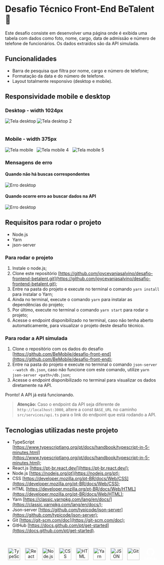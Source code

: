 # Desafio Técnico Front-End BeTalent 💙

Este desafio consiste em desenvolver uma página onde é exibida uma tabela com dados como foto, nome, cargo, data de admissão e número de telefone de funcionários. Os dados extraídos são da API simulada.

## Funcionalidades
- Barra de pesquisa que filtra por nome, cargo e número de telefone;
- Formatação da data e do número de telefone.
- Layout totalmente responsivo (desktop e mobile).

## Responsividade mobile e desktop

### Desktop - width 1024px

![Tela desktop](src/assets/prints/image-desktop.png)
![Tela desktop 2](src/assets/prints/image-desktop1.png)
<br>
<br>

### Mobile - width 375px
![Tela mobile](src/assets/prints/image-mobile.png)&nbsp;&nbsp;
![Tela mobile 4](src/assets/prints/image-mobile1.png)&nbsp;&nbsp;
![Tela mobile 5](src/assets/prints/image-mobile2.png)&nbsp;&nbsp;

### Mensagens de erro
#### Quando não há buscas correspondentes
![Erro desktop](src/assets/prints/image-erroDesktop.png)&nbsp;&nbsp;
<br>

#### Quando ocorre erro ao buscar dados na API
![Erro desktop](src/assets/prints/image-erroMobile.png)&nbsp;&nbsp;

## Requisitos para rodar o projeto

- Node.js
- Yarn
- json-server

### Para rodar o projeto
1. Instale o node.js;
2. Clone este repositório [https://github.com/joycevaniasalvino/desafio-frontend-betalent.git](https://github.com/joycevaniasalvino/desafio-frontend-betalent.git);
3. Entre na pasta do projeto e execute no terminal o comando `yarn install` para instalar o Yarn;
4. Ainda no terminal, execute o comando `yarn` para instalar as dependências do projeto;
5. Por último, execute no terminal o comando `yarn start` para rodar o projeto;
6. Acesse o endpoint disponibilizado no terminal, caso não tenha aberto automaticamente, para visualizar o projeto deste desafio técnico.

### Para rodar a API simulada
1. Clone o repositório com os dados do desafio [https://github.com/BeMobile/desafio-front-end](https://github.com/BeMobile/desafio-front-end);
2. Entre na pasta do projeto e execute no terminal o comando `json-server --watch db.json`, caso não funcione com este comando, utilize `yarn json-server <path>/db.json`;
3. Acesse o endpoint disponibilizado no terminal para visualizar os dados diretamente na API.

Pronto! A API já está funcionando.

> **Atenção:** Caso o endpoint da API seja diferente de `http://localhost:3000`, altere a const `BASE_URL` no caminho `src/services/api.ts` para o link do endpoint que está rodando a API.


## Tecnologias utilizadas neste projeto

- TypeScript [https://www.typescriptlang.org/pt/docs/handbook/typescript-in-5-minutes.html](https://www.typescriptlang.org/pt/docs/handbook/typescript-in-5-minutes.html);
- React.js [https://pt-br.react.dev/](https://pt-br.react.dev/);
- Node.js [https://nodejs.org/pt](https://nodejs.org/pt);
- CSS [https://developer.mozilla.org/pt-BR/docs/Web/CSS](https://developer.mozilla.org/pt-BR/docs/Web/CSS);
- HTML [https://developer.mozilla.org/pt-BR/docs/Web/HTML](https://developer.mozilla.org/pt-BR/docs/Web/HTML);
- Yarn [https://classic.yarnpkg.com/lang/en/docs/](https://classic.yarnpkg.com/lang/en/docs/);
- Json-server [https://github.com/typicode/json-server](https://github.com/typicode/json-server);
- Git [https://git-scm.com/doc](https://git-scm.com/doc);
- GitHub [https://docs.github.com/pt/get-started](https://docs.github.com/pt/get-started).
<br>
<br>
<section align="center">
    <img src="https://cdn.jsdelivr.net/gh/devicons/devicon/icons/typescript/typescript-original.svg" alt="TypeScript" width="40"/>&nbsp;&nbsp;&nbsp;
    <img src="https://cdn.jsdelivr.net/gh/devicons/devicon/icons/react/react-original.svg" alt="React" width="40"/>&nbsp;&nbsp;&nbsp;
    <img src="https://cdn.jsdelivr.net/gh/devicons/devicon/icons/nodejs/nodejs-plain-wordmark.svg" alt="Node.js" width="40"/>&nbsp;&nbsp;&nbsp;
    <img src="https://cdn.jsdelivr.net/gh/devicons/devicon/icons/css3/css3-plain-wordmark.svg" alt="CSS" width="40"/>&nbsp;&nbsp;&nbsp;
    <img src="https://cdn.jsdelivr.net/gh/devicons/devicon/icons/html5/html5-plain-wordmark.svg" alt="HTML" width="40"/>&nbsp;&nbsp;&nbsp;
    <img src="https://cdn.jsdelivr.net/gh/devicons/devicon/icons/yarn/yarn-original.svg" alt="Yarn" width="40"/>&nbsp;&nbsp;&nbsp;
    <img src="https://cdn.jsdelivr.net/gh/devicons/devicon/icons/json/json-plain.svg" alt="JSON" width="40"/>&nbsp;&nbsp;&nbsp;
    <img src="https://cdn.jsdelivr.net/gh/devicons/devicon/icons/git/git-plain-wordmark.svg" alt="Git" width="40"/>&nbsp;&nbsp;&nbsp;
    <svg width="40" viewBox="0 0 128 128"><g fill="#ffffff"><path fill-rule="evenodd" clip-rule="evenodd" d="M64 1.512c-23.493 0-42.545 19.047-42.545 42.545 0 18.797 12.19 34.745 29.095 40.37 2.126.394 2.907-.923 2.907-2.047 0-1.014-.04-4.366-.058-7.92-11.837 2.573-14.334-5.02-14.334-5.02-1.935-4.918-4.724-6.226-4.724-6.226-3.86-2.64.29-2.586.29-2.586 4.273.3 6.523 4.385 6.523 4.385 3.794 6.504 9.953 4.623 12.38 3.536.383-2.75 1.485-4.628 2.702-5.69-9.45-1.075-19.384-4.724-19.384-21.026 0-4.645 1.662-8.44 4.384-11.42-.442-1.072-1.898-5.4.412-11.26 0 0 3.572-1.142 11.7 4.363 3.395-.943 7.035-1.416 10.65-1.432 3.616.017 7.258.49 10.658 1.432 8.12-5.504 11.688-4.362 11.688-4.362 2.316 5.86.86 10.187.418 11.26 2.728 2.978 4.378 6.774 4.378 11.42 0 16.34-9.953 19.938-19.427 20.99 1.526 1.32 2.886 3.91 2.886 7.88 0 5.692-.048 10.273-.048 11.674 0 1.13.766 2.458 2.922 2.04 16.896-5.632 29.07-21.574 29.07-40.365C106.545 20.56 87.497 1.512 64 1.512z"></path><path d="M37.57 62.596c-.095.212-.428.275-.73.13-.31-.14-.482-.427-.382-.64.09-.216.424-.277.733-.132.31.14.486.43.38.642zM39.293 64.52c-.203.187-.6.1-.87-.198-.278-.297-.33-.694-.124-.884.208-.188.593-.1.87.197.28.3.335.693.123.884zm1.677 2.448c-.26.182-.687.012-.95-.367-.262-.377-.262-.83.005-1.013.264-.182.684-.018.95.357.262.385.262.84-.005 1.024zm2.298 2.368c-.233.257-.73.188-1.093-.163-.372-.343-.475-.83-.242-1.087.237-.257.736-.185 1.102.163.37.342.482.83.233 1.086zm3.172 1.374c-.104.334-.582.485-1.064.344-.482-.146-.796-.536-.7-.872.1-.336.582-.493 1.067-.342.48.144.795.53.696.87zm3.48.255c.013.35-.396.642-.902.648-.508.012-.92-.272-.926-.618 0-.354.4-.642.908-.65.506-.01.92.272.92.62zm3.24-.551c.06.342-.29.694-.793.787-.494.092-.95-.12-1.014-.46-.06-.35.297-.7.79-.792.503-.088.953.118 1.017.466zm0 0"></path></g><path d="M24.855 108.302h-10.7a.5.5 0 00-.5.5v5.232a.5.5 0 00.5.5h4.173v6.5s-.937.32-3.53.32c-3.056 0-7.327-1.116-7.327-10.508 0-9.393 4.448-10.63 8.624-10.63 3.614 0 5.17.636 6.162.943.31.094.6-.216.6-.492l1.193-5.055a.468.468 0 00-.192-.39c-.403-.288-2.857-1.66-9.058-1.66-7.144 0-14.472 3.038-14.472 17.65 0 14.61 8.39 16.787 15.46 16.787 5.854 0 9.405-2.502 9.405-2.502.146-.08.162-.285.162-.38v-16.316a.5.5 0 00-.5-.5zM79.506 94.81H73.48a.5.5 0 00-.498.503l.002 11.644h-9.392V95.313a.5.5 0 00-.497-.503H57.07a.5.5 0 00-.498.503v31.53c0 .277.224.503.498.503h6.025a.5.5 0 00.497-.504v-13.486h9.392l-.016 13.486c0 .278.224.504.5.504h6.038a.5.5 0 00.497-.504v-31.53a.497.497 0 00-.497-.502zm-47.166.717c-2.144 0-3.884 1.753-3.884 3.923 0 2.167 1.74 3.925 3.884 3.925 2.146 0 3.885-1.758 3.885-3.925 0-2.17-1.74-3.923-3.885-3.923zm2.956 9.608H29.29c-.276 0-.522.284-.522.56v20.852c0 .613.382.795.876.795h5.41c.595 0 .74-.292.74-.805v-20.899a.5.5 0 00-.498-.502zm67.606.047h-5.98a.5.5 0 00-.496.504v15.46s-1.52 1.11-3.675 1.11-2.727-.977-2.727-3.088v-13.482a.5.5 0 00-.497-.504h-6.068a.502.502 0 00-.498.504v14.502c0 6.27 3.495 7.804 8.302 7.804 3.944 0 7.124-2.18 7.124-2.18s.15 1.15.22 1.285c.07.136.247.273.44.273l3.86-.017a.502.502 0 00.5-.504l-.003-21.166a.504.504 0 00-.5-.502zm16.342-.708c-3.396 0-5.706 1.515-5.706 1.515V95.312a.5.5 0 00-.497-.503H107a.5.5 0 00-.5.503v31.53a.5.5 0 00.5.503h4.192c.19 0 .332-.097.437-.268.103-.17.254-1.454.254-1.454s2.47 2.34 7.148 2.34c5.49 0 8.64-2.784 8.64-12.502s-5.03-10.988-8.428-10.988zm-2.36 17.764c-2.073-.063-3.48-1.004-3.48-1.004v-9.985s1.388-.85 3.09-1.004c2.153-.193 4.228.458 4.228 5.594 0 5.417-.935 6.486-3.837 6.398zm-63.689-.118c-.263 0-.937.107-1.63.107-2.22 0-2.973-1.032-2.973-2.368v-8.866h4.52a.5.5 0 00.5-.504v-4.856a.5.5 0 00-.5-.502h-4.52l-.007-5.97c0-.227-.116-.34-.378-.34h-6.16c-.238 0-.367.106-.367.335v6.17s-3.087.745-3.295.805a.5.5 0 00-.36.48v3.877a.5.5 0 00.497.503h3.158v9.328c0 6.93 4.86 7.61 8.14 7.61 1.497 0 3.29-.48 3.586-.59.18-.067.283-.252.283-.453l.004-4.265a.51.51 0 00-.5-.502z" fill="#ffffff"></path></svg>
</section>
